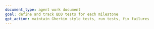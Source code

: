 ```yaml
---
document_type: agent work document 
goal: define and track BDD tests for each milestone
gpt_action: maintain Gherkin style tests, run tests, fix failures
---
```

<!--
# 🚀 [M1] Milestone Title

## Test Scenarios

### Scenario 1: Test Case Title
- Given some initial context
- When some action is taken
- Then some result is expected

### Scenario 2: Test Case Title 
- Given some initial context
- When some action is taken 
- Then some result is expected

# 🚀 [M2] Milestone Title

## Test Scenarios

### Scenario 1: Test Case Title
- Given some initial context
- When some action is taken
- Then some result is expected

### Scenario 2: Test Case Title
- Given some initial context 
- When some action is taken
- Then some result is expected 
-->